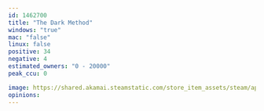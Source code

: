 ```yaml
---
id: 1462700
title: "The Dark Method"
windows: "true"
mac: "false"
linux: false
positive: 34
negative: 4
estimated_owners: "0 - 20000"
peak_ccu: 0

image: https://shared.akamai.steamstatic.com/store_item_assets/steam/apps/1462700/header.jpg?t=1705884716
opinions:
---
```

